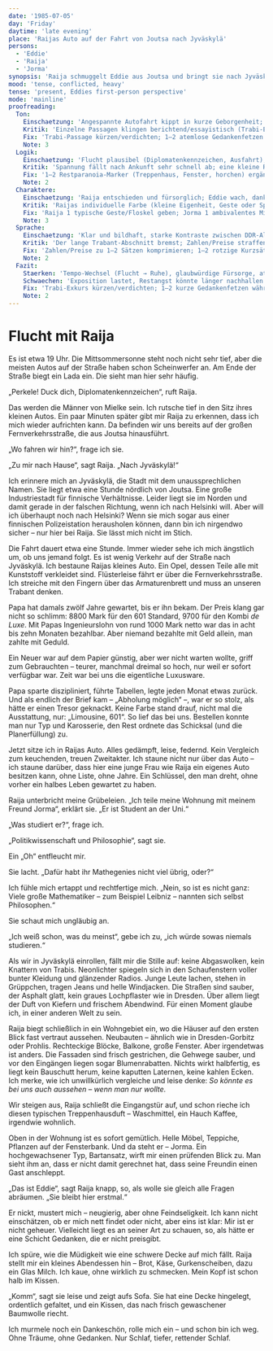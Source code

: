 ```yaml
---
date: '1985-07-05'
day: 'Friday'
daytime: 'late evening'
place: 'Raijas Auto auf der Fahrt von Joutsa nach Jyväskylä'
persons:
  - 'Eddie'
  - 'Raija'
  - 'Jorma'
synopsis: 'Raija schmuggelt Eddie aus Joutsa und bringt sie nach Jyväskylä in ihre Wohnung; unterwegs die Angst vor Verfolgern, in der Stadt der Kontrast zur DDR. Eddie trifft Jorma kurz und schläft erschöpft ein.'
mood: 'tense, conflicted, heavy'
tense: 'present, Eddies first-person perspective'
mode: 'mainline'
proofreading:
  Ton:
    Einschaetzung: 'Angespannte Autofahrt kippt in kurze Geborgenheit; Eddie vergleicht DDR und Finnland aus unmittelbarer, persönlicher Perspektive.'
    Kritik: 'Einzelne Passagen klingen berichtend/essayistisch (Trabi-Exkurs); mehr kurze, atemlose Sätze und Gedankenfetzen würden die Unmittelbarkeit erhöhen.'
    Fix: 'Trabi-Passage kürzen/verdichten; 1–2 atemlose Gedankenfetzen während der Fahrt; 1 kurzer Atempause-Moment vor Ankunft.'
    Note: 3
  Logik:
    Einschaetzung: 'Flucht plausibel (Diplomatenkennzeichen, Ausfahrt), Ziel Jyväskylä nachvollziehbar.'
    Kritik: 'Spannung fällt nach Ankunft sehr schnell ab; eine kleine Restparanoia im Treppenhaus oder am Fenster könnte die Glaubwürdigkeit stärken.'
    Fix: '1–2 Restparanoia-Marker (Treppenhaus, Fenster, horchen) ergänzen; kurzer Zeit-/Positionsanker bei der Einfahrt ins Wohngebiet.'
    Note: 2
  Charaktere:
    Einschaetzung: 'Raija entschieden und fürsorglich; Eddie wach, dankbar; Jorma als erste, distanzierte Kontur.'
    Kritik: 'Raijas individuelle Farbe (kleine Eigenheit, Geste oder Spruch) fehlt; Jormas Ambivalenz ließe sich über ein prägnantes Detail vertiefen (zögernder Händedruck, abgewandter Blick).'
    Fix: 'Raija 1 typische Geste/Floskel geben; Jorma 1 ambivalentes Mikrodetail (Blick/Berührung) setzen; Eddie 1 kurzer Körpermarker (Kloß im Hals).'
    Note: 3
  Sprache:
    Einschaetzung: 'Klar und bildhaft, starke Kontraste zwischen DDR-Alltag und finnischer Stadt.'
    Kritik: 'Der lange Trabant-Abschnitt bremst; Zahlen/Preise straffen oder in eine knappe Erinnerung fassen; punktuell jugendliche Asides dosiert einstreuen.'
    Fix: 'Zahlen/Preise zu 1–2 Sätzen komprimieren; 1–2 rotzige Kurzsätze einstreuen; längere Perioden aufbrechen.'
    Note: 2
  Fazit:
    Staerken: 'Tempo-Wechsel (Flucht → Ruhe), glaubwürdige Fürsorge, atmosphärische Stadteindrücke.'
    Schwaechen: 'Exposition lastet, Restangst könnte länger nachhallen.'
    Fix: 'Trabi-Exkurs kürzen/verdichten; 1–2 kurze Gedankenfetzen während der Fahrt; kleines widersprüchliches Detail zu Raija/Jorma ergänzen.'
    Note: 2
---
```


# Flucht mit Raija

Es ist etwa 19 Uhr. Die Mittsommersonne steht noch nicht sehr tief, aber die
meisten Autos auf der Straße haben schon Scheinwerfer an. Am Ende der Straße
biegt ein Lada ein. Die sieht man hier sehr häufig.

„Perkele! Duck dich, Diplomatenkennzeichen“, ruft Raija.

Das werden die Männer von Mielke sein. Ich rutsche tief in den Sitz ihres
kleinen Autos. Ein paar Minuten später gibt mir Raija zu erkennen, dass ich mich
wieder aufrichten kann. Da befinden wir uns bereits auf der großen
Fernverkehrsstraße, die aus Joutsa hinausführt.

„Wo fahren wir hin?“, frage ich sie.

„Zu mir nach Hause“, sagt Raija. „Nach Jyväskylä!“

Ich erinnere mich an Jyväskylä, die Stadt mit dem unaussprechlichen Namen. Sie
liegt etwa eine Stunde nördlich von Joutsa. Eine große Industriestadt für
finnische Verhältnisse. Leider liegt sie im Norden und damit gerade in der
falschen Richtung, wenn ich nach Helsinki will. Aber will ich überhaupt noch
nach Helsinki? Wenn sie mich sogar aus einer finnischen Polizeistation
herausholen können, dann bin ich nirgendwo sicher – nur hier bei Raija. Sie
lässt mich nicht im Stich.

Die Fahrt dauert etwa eine Stunde. Immer wieder sehe ich mich ängstlich um, ob
uns jemand folgt. Es ist wenig Verkehr auf der Straße nach Jyväskylä. Ich
bestaune Raijas kleines Auto. Ein Opel, dessen Teile alle mit Kunststoff
verkleidet sind. Flüsterleise fährt er über die Fernverkehrsstraße. Ich streiche
mit den Fingern über das Armaturenbrett und muss an unseren Trabant denken.

Papa hat damals zwölf Jahre gewartet, bis er ihn bekam. Der Preis klang gar
nicht so schlimm: 8800 Mark für den 601 Standard, 9700 für den Kombi *de Luxe*.
Mit Papas Ingenieurslohn von rund 1000 Mark netto war das in acht bis zehn
Monaten bezahlbar. Aber niemand bezahlte mit Geld allein, man zahlte mit Geduld.

Ein Neuer war auf dem Papier günstig, aber wer nicht warten wollte, griff zum
Gebrauchten – teurer, manchmal dreimal so hoch, nur weil er sofort verfügbar
war. Zeit war bei uns die eigentliche Luxusware.

Papa sparte diszipliniert, führte Tabellen, legte jeden Monat etwas zurück. Und
als endlich der Brief kam – „Abholung möglich“ –, war er so stolz, als hätte er
einen Tresor geknackt. Keine Farbe stand drauf, nicht mal die Ausstattung, nur:
„Limousine, 601“. So lief das bei uns. Bestellen konnte man nur Typ und
Karosserie, den Rest ordnete das Schicksal (und die Planerfüllung) zu.

Jetzt sitze ich in Raijas Auto. Alles gedämpft, leise, federnd. Kein Vergleich
zum keuchenden, treuen Zweitakter. Ich staune nicht nur über das Auto – ich
staune darüber, dass hier eine junge Frau wie Raija ein eigenes Auto besitzen
kann, ohne Liste, ohne Jahre. Ein Schlüssel, den man dreht, ohne vorher ein
halbes Leben gewartet zu haben.

Raija unterbricht meine Grübeleien. „Ich teile meine Wohnung mit meinem Freund
Jorma“, erklärt sie. „Er ist Student an der Uni.“

„Was studiert er?“, frage ich.

„Politikwissenschaft und Philosophie“, sagt sie.

Ein „Oh“ entfleucht mir.

Sie lacht. „Dafür habt ihr Mathegenies nicht viel übrig, oder?“

Ich fühle mich ertappt und rechtfertige mich. „Nein, so ist es nicht ganz: Viele
große Mathematiker – zum Beispiel Leibniz – nannten sich selbst Philosophen.“

Sie schaut mich ungläubig an.

„Ich weiß schon, was du meinst“, gebe ich zu, „ich würde sowas niemals
studieren.“

Als wir in Jyväskylä einrollen, fällt mir die Stille auf: keine Abgaswolken,
kein Knattern von Trabis. Neonlichter spiegeln sich in den Schaufenstern voller
bunter Kleidung und glänzender Radios. Junge Leute lachen, stehen in Grüppchen,
tragen Jeans und helle Windjacken. Die Straßen sind sauber, der Asphalt glatt,
kein graues Lochpflaster wie in Dresden. Über allem liegt der Duft von Kiefern
und frischem Abendwind. Für einen Moment glaube ich, in einer anderen Welt zu
sein.

Raija biegt schließlich in ein Wohngebiet ein, wo die Häuser auf den ersten
Blick fast vertraut aussehen. Neubauten – ähnlich wie in Dresden-Gorbitz oder
Prohlis. Rechteckige Blöcke, Balkone, große Fenster. Aber irgendetwas ist
anders. Die Fassaden sind frisch gestrichen, die Gehwege sauber, und vor den
Eingängen liegen sogar Blumenrabatten. Nichts wirkt halbfertig, es liegt kein
Bauschutt herum, keine kaputten Laternen, keine kahlen Ecken. Ich merke, wie ich
unwillkürlich vergleiche und leise denke: *So könnte es bei uns auch aussehen –
wenn man nur wollte.*

Wir steigen aus, Raija schließt die Eingangstür auf, und schon rieche ich diesen
typischen Treppenhausduft – Waschmittel, ein Hauch Kaffee, irgendwie wohnlich.

Oben in der Wohnung ist es sofort gemütlich. Helle Möbel, Teppiche, Pflanzen auf
der Fensterbank. Und da steht er – Jorma. Ein hochgewachsener Typ, Bartansatz,
wirft mir einen prüfenden Blick zu. Man sieht ihm an, dass er nicht damit
gerechnet hat, dass seine Freundin einen Gast anschleppt.

„Das ist Eddie“, sagt Raija knapp, so, als wolle sie gleich alle Fragen
abräumen. „Sie bleibt hier erstmal.“

Er nickt, mustert mich – neugierig, aber ohne Feindseligkeit. Ich kann nicht
einschätzen, ob er mich nett findet oder nicht, aber eins ist klar: Mir ist er
nicht geheuer. Vielleicht liegt es an seiner Art zu schauen, so, als hätte er
eine Schicht Gedanken, die er nicht preisgibt.

Ich spüre, wie die Müdigkeit wie eine schwere Decke auf mich fällt. Raija stellt
mir ein kleines Abendessen hin – Brot, Käse, Gurkenscheiben, dazu ein Glas
Milch. Ich kaue, ohne wirklich zu schmecken. Mein Kopf ist schon halb im Kissen.

„Komm“, sagt sie leise und zeigt aufs Sofa. Sie hat eine Decke hingelegt,
ordentlich gefaltet, und ein Kissen, das nach frisch gewaschener Baumwolle
riecht.

Ich murmele noch ein Dankeschön, rolle mich ein – und schon bin ich weg. Ohne
Träume, ohne Gedanken. Nur Schlaf, tiefer, rettender Schlaf.
